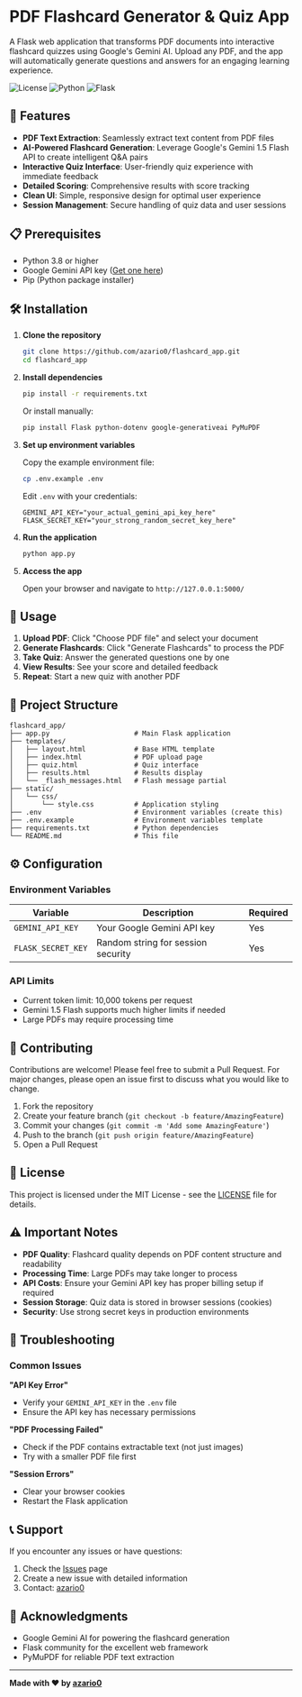 # PDF Flashcard Generator & Quiz App

A Flask web application that transforms PDF documents into interactive flashcard quizzes using Google's Gemini AI. Upload any PDF, and the app will automatically generate questions and answers for an engaging learning experience.

![License](https://img.shields.io/badge/license-MIT-blue.svg)
![Python](https://img.shields.io/badge/python-3.8+-brightgreen.svg)
![Flask](https://img.shields.io/badge/flask-2.0+-red.svg)

## 🚀 Features

- **PDF Text Extraction**: Seamlessly extract text content from PDF files
- **AI-Powered Flashcard Generation**: Leverage Google's Gemini 1.5 Flash API to create intelligent Q&A pairs
- **Interactive Quiz Interface**: User-friendly quiz experience with immediate feedback
- **Detailed Scoring**: Comprehensive results with score tracking
- **Clean UI**: Simple, responsive design for optimal user experience
- **Session Management**: Secure handling of quiz data and user sessions

## 📋 Prerequisites

- Python 3.8 or higher
- Google Gemini API key ([Get one here](https://ai.google.dev/))
- Pip (Python package installer)

## 🛠️ Installation

1. **Clone the repository**
   ```bash
   git clone https://github.com/azario0/flashcard_app.git
   cd flashcard_app
   ```

2. **Install dependencies**
   ```bash
   pip install -r requirements.txt
   ```
   
   Or install manually:
   ```bash
   pip install Flask python-dotenv google-generativeai PyMuPDF
   ```

3. **Set up environment variables**
   
   Copy the example environment file:
   ```bash
   cp .env.example .env
   ```
   
   Edit `.env` with your credentials:
   ```env
   GEMINI_API_KEY="your_actual_gemini_api_key_here"
   FLASK_SECRET_KEY="your_strong_random_secret_key_here"
   ```

4. **Run the application**
   ```bash
   python app.py
   ```

5. **Access the app**
   
   Open your browser and navigate to `http://127.0.0.1:5000/`

## 🎯 Usage

1. **Upload PDF**: Click "Choose PDF file" and select your document
2. **Generate Flashcards**: Click "Generate Flashcards" to process the PDF
3. **Take Quiz**: Answer the generated questions one by one
4. **View Results**: See your score and detailed feedback
5. **Repeat**: Start a new quiz with another PDF

## 📁 Project Structure

```
flashcard_app/
├── app.py                     # Main Flask application
├── templates/
│   ├── layout.html            # Base HTML template
│   ├── index.html             # PDF upload page
│   ├── quiz.html              # Quiz interface
│   ├── results.html           # Results display
│   └── _flash_messages.html   # Flash message partial
├── static/
│   └── css/
│       └── style.css          # Application styling
├── .env                       # Environment variables (create this)
├── .env.example               # Environment variables template
├── requirements.txt           # Python dependencies
└── README.md                  # This file
```

## ⚙️ Configuration

### Environment Variables

| Variable | Description | Required |
|----------|-------------|----------|
| `GEMINI_API_KEY` | Your Google Gemini API key | Yes |
| `FLASK_SECRET_KEY` | Random string for session security | Yes |

### API Limits

- Current token limit: 10,000 tokens per request
- Gemini 1.5 Flash supports much higher limits if needed
- Large PDFs may require processing time

## 🤝 Contributing

Contributions are welcome! Please feel free to submit a Pull Request. For major changes, please open an issue first to discuss what you would like to change.

1. Fork the repository
2. Create your feature branch (`git checkout -b feature/AmazingFeature`)
3. Commit your changes (`git commit -m 'Add some AmazingFeature'`)
4. Push to the branch (`git push origin feature/AmazingFeature`)
5. Open a Pull Request

## 📝 License

This project is licensed under the MIT License - see the [LICENSE](LICENSE) file for details.

## ⚠️ Important Notes

- **PDF Quality**: Flashcard quality depends on PDF content structure and readability
- **Processing Time**: Large PDFs may take longer to process
- **API Costs**: Ensure your Gemini API key has proper billing setup if required
- **Session Storage**: Quiz data is stored in browser sessions (cookies)
- **Security**: Use strong secret keys in production environments

## 🐛 Troubleshooting

### Common Issues

**"API Key Error"**
- Verify your `GEMINI_API_KEY` in the `.env` file
- Ensure the API key has necessary permissions

**"PDF Processing Failed"**
- Check if the PDF contains extractable text (not just images)
- Try with a smaller PDF file first

**"Session Errors"**
- Clear your browser cookies
- Restart the Flask application

## 📞 Support

If you encounter any issues or have questions:

1. Check the [Issues](https://github.com/azario0/flashcard_app/issues) page
2. Create a new issue with detailed information
3. Contact: [azario0](https://github.com/azario0)

## 🙏 Acknowledgments

- Google Gemini AI for powering the flashcard generation
- Flask community for the excellent web framework
- PyMuPDF for reliable PDF text extraction

---

**Made with ❤️ by [azario0](https://github.com/azario0)**